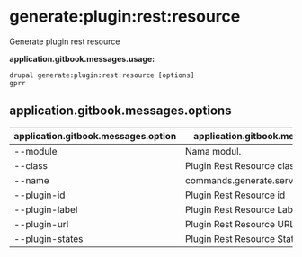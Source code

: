 # generate:plugin:rest:resource
Generate plugin rest resource

**application.gitbook.messages.usage:**
```
drupal generate:plugin:rest:resource [options]
gprr
```

## application.gitbook.messages.options
application.gitbook.messages.option | application.gitbook.messages.details
-------|-------------
--module | Nama modul.
--class | Plugin Rest Resource class
--name | commands.generate.service.options.name
--plugin-id | Plugin Rest Resource id
--plugin-label | Plugin Rest Resource Label
--plugin-url | Plugin Rest Resource URL
--plugin-states | Plugin Rest Resource States
